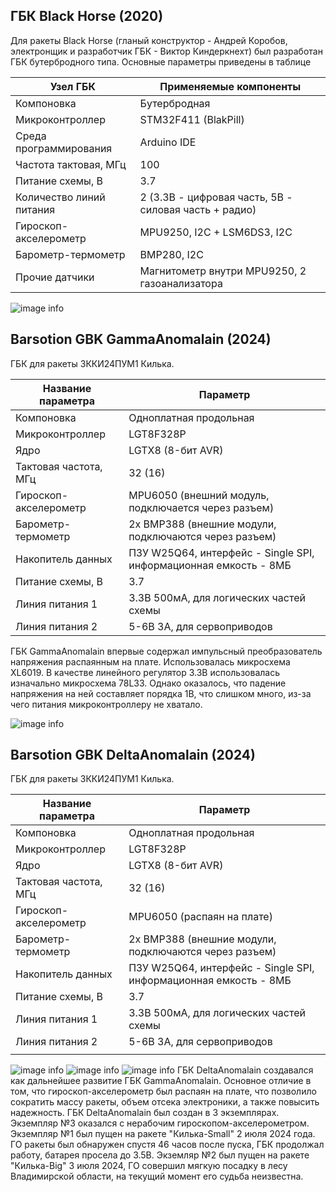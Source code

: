 ## ГБК Black Horse (2020)
Для ракеты Black Horse (гланый конструктор - Андрей Коробов, электронщик и разработчик ГБК - Виктор Киндеркнехт) был разработан ГБК бутербродного типа.
Основные параметры приведены в таблице

| Узел ГБК                 | Применяемые компоненты                                |
| ------------------------ | ----------------------------------------------------- |
| Компоновка               | Бутербродная                                          |
| Микроконтроллер          | STM32F411 (BlakPill)                                  |
| Среда программирования   | Arduino IDE                                           |
| Частота тактовая, МГц    | 100                                                   |
| Питание схемы, В         | 3.7                                                   |
| Количество линий питания | 2 (3.3В - цифровая часть, 5В - силовая часть + радио) |
| Гироскоп-акселерометр    | MPU9250, I2C + LSM6DS3, I2C                           |
| Барометр-термометр       | BMP280, I2C                                           |
| Прочие датчики           | Магнитометр внутри MPU9250, 2 газоанализатора         |

![image info](./BlackHorseGBK.jpg)

## Barsotion GBK GammaAnomalain (2024)
ГБК для ракеты 3ККИ24ПУМ1 Килька.

| Название параметра    | Параметр                                                         |
| --------------------- | ---------------------------------------------------------------- |
| Компоновка            | Одноплатная продольная                                           |
| Микроконтроллер       | LGT8F328P                                                        |
| Ядро                  | LGTX8 (8-бит AVR)                                                |
| Тактовая частота, МГц | 32 (16)                                                          |
| Гироскоп-акселерометр | MPU6050 (внешний модуль, подключается через разъем)              |
| Барометр-термометр    | 2x BMP388 (внешние модули, подключаются через разъем)            |
| Накопитель данных     | ПЗУ W25Q64, интерфейс - Single SPI, информационная емкость - 8МБ |
| Питание схемы, В      | 3.7                                                              |
| Линия питания 1       | 3.3В 500мА, для логических частей схемы                          |
| Линия питания 2       | 5-6В 3А, для сервоприводов                                       |
ГБК GammaAnomalain впервые содержал импульсный преобразователь напряжения распаянным на плате. Использовалась микросхема XL6019.
В качестве линейного регулятор 3.3В использовалась изначально микросхема 78L33. Однако оказалось, что падение напряжения на ней составляет порядка 1В, что слишком много, из-за чего питания микроконтроллеру не хватало.

![image info](./GammaAnomalain1.png)

## Barsotion GBK DeltaAnomalain (2024)
ГБК для ракеты 3ККИ24ПУМ1 Килька.

| Название параметра    | Параметр                                                         |
| --------------------- | ---------------------------------------------------------------- |
| Компоновка            | Одноплатная продольная                                           |
| Микроконтроллер       | LGT8F328P                                                        |
| Ядро                  | LGTX8 (8-бит AVR)                                                |
| Тактовая частота, МГц | 32 (16)                                                          |
| Гироскоп-акселерометр | MPU6050 (распаян на плате)                                       |
| Барометр-термометр    | 2x BMP388 (внешние модули, подключаются через разъем)            |
| Накопитель данных     | ПЗУ W25Q64, интерфейс - Single SPI, информационная емкость - 8МБ |
| Питание схемы, В      | 3.7                                                              |
| Линия питания 1       | 3.3В 500мА, для логических частей схемы                          |
| Линия питания 2       | 5-6В 3А, для сервоприводов                                       |
|                       |                                                                  |

![image info](./DeltaAnomalain1.jpg)
![image info](./photo_2024-09-25_22-34-47.jpg)
![image info](./photo_2024-09-25_22-34-48.jpg)
ГБК DeltaAnomalain создавался как дальнейшее развитие ГБК GammaAnomalain. Основное отличие в том, что гироскоп-акселерометр был распаян на плате, что позволило сократить массу ракеты, объем отсека электроники, а также повысить надежность. ГБК DeltaAnomalain был создан в 3 экземплярах. Экземпляр №3 оказался с нерабочим гироскопом-акселерометром. Экземпляр №1 был пущен на ракете "Килька-Small" 2 июля 2024 года. ГО ракеты был обнаружен спустя 46 часов после пуска, ГБК продолжал работу, батарея просела до 3.5В. Экземляр №2 был пущен на ракете "Килька-Big" 3 июля 2024, ГО совершил мягкую посадку в лесу Владимирской области, на текущий момент его судьба неизвестна.
